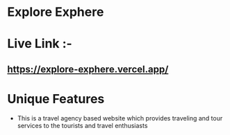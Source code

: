 # Explore Exphere
# Live Link :-
## https://explore-exphere.vercel.app/

# Unique Features
- This is a travel agency based website which provides traveling and tour services to the tourists and travel enthusiasts